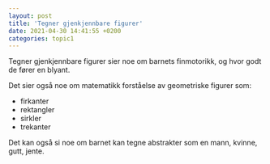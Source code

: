 ```yaml
---
layout: post
title: 'Tegner gjenkjennbare figurer'
date: 2021-04-30 14:41:55 +0200
categories: topic1
---
```


Tegner gjenkjennbare figurer sier noe om barnets finmotorikk, og hvor godt de fører en blyant.

Det sier også noe om matematikk forståelse av geometriske figurer som:

- firkanter
- rektangler
- sirkler
- trekanter

Det kan også si noe om barnet kan tegne abstrakter som en mann, kvinne, gutt, jente.
